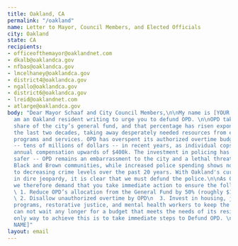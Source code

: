 ```yaml
---
title: Oakland, CA
permalink: "/oakland"
name: Letter to Mayor, Council Members, and Elected Officials
city: Oakland
state: CA
recipients:
- officeofthemayor@oaklandnet.com
- dkalb@oaklandca.gov
- nfbas@oaklandca.gov
- lmcelhaney@oaklandca.gov
- district4@oaklandca.gov
- ngallo@oaklandca.gov
- district6@oaklandca.gov
- lreid@oaklandnet.com
- atlarge@oaklandca.gov
body: "Dear Mayor Schaaf and City Council Members,\n\nMy name is [YOUR NAME] and I
  am an Oakland resident writing to urge you to defund OPD. \n\nOPD takes an enormous
  share of the city’s general fund, and that percentage has risen exponentially for
  the last two decades, taking away desperately needed resources from essential city
  programs and services. OPD has overspent its authorized overtime budget by 100%
  -- tens of millions of dollars -- in recent years, as individual cops bring home
  annual compensation upwards of $400k. The investment in policing has not made us
  safer -- OPD remains an embarrassment to the city and a lethal threat to Oakland’s
  Black and Brown communities, while increased police spending shows no correlation
  to decreasing crime levels over the past 20 years. With Oakland's current finances
  in dire jeopardy, it is clear that we must defund the police.\n\nAs Oakland residents,
  we therefore demand that you take immediate action to ensure the following:\n\n
  \ 1. Reduce OPD’s allocation from the General Fund by 50% (roughly $150 Million)\n
  \ 2. Disallow unauthorized overtime by OPD\n  3. Invest in housing, jobs, youth
  programs, restorative justice, and mental health workers to keep the community safe.\n\nOakland
  can not wait any longer for a budget that meets the needs of its residents. The
  only way to achieve this is to take immediate steps to Defund OPD. \n\nThank you,\n\n[YOUR
  NAME]"
layout: email
---
```



